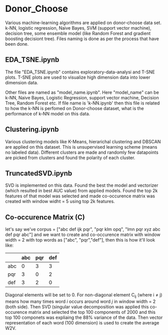 # Donor_Choose
Various machine-learning algorithms are applied on donor-choose data set. k-NN, logistic regression, Naive Bayes, SVM (support vector machine), decision tree, some ensemble model (like Random Forest and gradient boosting decisiont tree). Files naming is done as per the process that have been done.

## EDA_TSNE.ipynb
The file "EDA_TSNE.ipynb" contains exploratory-data-analysi and T-SNE plots. T-SNE plots are used to visualize high dimension data into lower dimension data. 

Other files are named as "model_name.ipynb". Here "model_name" can be k-NN, Naive Bayes, Logistic Regression, support vector machine, Decision Tree, Random Forest etc. If file name is 'k-NN.ipynb' then this file is related to how the k-NN is perfomed on Donor-choose dataset, what is the performance of k-NN model on this data. 

## Clustering.ipynb
Various clustering models like K-Means, hierarichal clustering and DBSCAN are applied on this dataset. This is unsupervised learning scheme (means no labeled data). Different clusters are made and randomly few datapoints are picked from clusters and found the polarity of each cluster.

## TruncatedSVD.ipynb
SVD is implemented on this data. Found the best the model and vectorizer (which resulted in best AUC value) from applied models. Found the top 2k features of that model was selected and made co-occurence matrix was created with window widht = 5 using top 2k features.

## Co-occurence Matrix (C)
let's say we've corpus = ["abc def ijk pqr", "pqr klm opq", "lmn pqr xyz abc def pqr abc"] and we want to create and co-occurence matrix with window width = 2 with top words as ["abc", "pqr","def"], then this is how it'll look like:

|   |abc|pqr|def|  
|---|---|---|---|
|abc| 0 | 3 | 3 |
|pqr| 3 | 0 | 2 |
|def| 3 | 2 | 0 |

Diagonal elements will be set to 0. For non-diagonal element C<sub>ij</sub> (where i ≠ j) means how many times word *i* occurs around word *j* in window width = 2 (both side).
Then SVD (singular value decomposition was applied this co-occurence matrix and selected the top 100 components of 2000 and this top 100 componets was expliaing the 88% variance of the data. Then vector representation of each word (100 dimension) is used to create the average W2V.
